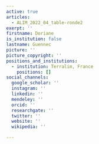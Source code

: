 ```yaml
---
active: true
articles:
  - ALIM_2022_04_table-ronde2
exerpt: ''
firstname: Doriane
is_institution: false
lastname: Guennec
picture: ''
picture_copyright: ''
positions_and_institutions:
  - institution: Terralim, France
    positions: []
social_channels:
  google_scholar: ''
  instagram: ''
  linkedin: ''
  mendeley: ''
  orcid: ''
  researchgate: ''
  twitter: ''
  website: ''
  wikipedia: ''

---
```

